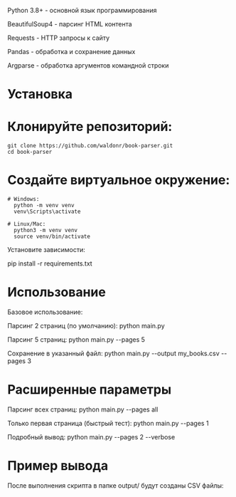Python 3.8+ - основной язык программирования

BeautifulSoup4 - парсинг HTML контента

Requests - HTTP запросы к сайту

Pandas - обработка и сохранение данных

Argparse - обработка аргументов командной строки


# Установка
  # Клонируйте репозиторий:
  
    git clone https://github.com/waldonr/book-parser.git
    cd book-parser
  
  # Создайте виртуальное окружение:
    # Windows:
      python -m venv venv
      venv\Scripts\activate
    
    # Linux/Mac:
      python3 -m venv venv
      source venv/bin/activate
    
  Установите зависимости:
  
  pip install -r requirements.txt


# Использование
  Базовое использование:
  
  Парсинг 2 страниц (по умолчанию):
  python main.py
  
  Парсинг 5 страниц:
  python main.py --pages 5
  
  Сохранение в указанный файл:
  python main.py --output my_books.csv --pages 3

# Расширенные параметры

  Парсинг всех страниц:
  python main.py --pages all
  
  Только первая страница (быстрый тест):
  python main.py --pages 1
  
  Подробный вывод:
  python main.py --pages 2 --verbose
# Пример вывода
  После выполнения скрипта в папке output/ будут созданы CSV файлы:

